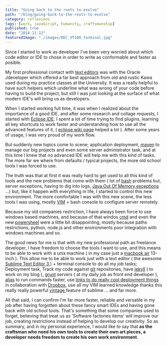 ```yaml
---
title: "Going back to the roots to evolve"
path: "/blog/going-back-to-the-roots-to-evolve"
category: reflexions
tags: [work, javaScript, humanity, craftsmanship]
published: true
date: "2014-11-13"
featuredImage: "./images/DEC_VT100_terminal.jpg"
---
```


Since I started to work as developer I’ve been very worried about which code editor or IDE to chose in order to write as conformable and faster as posible.

My first professional contact with <a target='_blank' href='http://en.wikibooks.org/wiki/Java_Programming/Java_IDEs'>text editors</a> was with the Oracle Jdeveloper which offered a far best approach from old and rustic Kawa used during my practice classes at the University. It was a really helpful to have such helpers which underline what was wrong of your code before having to build the project, but still I was just looking at the surface of what modern IDE's will bring us as developers.

When I started working full time, it was when I realized about the importance of a good IDE, and after some research and collage requests, I started with <a href='https://www.eclipse.org/downloads/' target='_blank'> Eclipse IDE</a>. I spent a lot of time trying to find plugins, learning all key shortcuts to work faster and understanding how to use all the advanced features of it, ( <a href='https://wiki.eclipse.org/Main_Page' target='_blank'>eclipse wiki page</a> helped a lot ). After some years of usage, I was very proud of my work flow.

But suddenly new topics come to scene; application deployment, <a href='http://maven.apache.org/' target='_blank'>maven</a> to manage our big projects and even some server administrator task, and at this time I knew that no advanced IDE will help me with this kind of tasks. The more far we where from defaults / typical projects, the more old school tools I was forced to use.

The truth was that at first it was really hard to get used to all this kind of tools and the new problems that come with them ( lot of <a href='http://en.wikipedia.org/wiki/Bash_(Unix_shell)' target='_blank'> bash</a> problems but, server exceptions, having to dig into logs, <a href='http://en.wikipedia.org/wiki/Out_of_memory' target='_blank'>Java Out Of Memory exceptions </a>...) but, like it happen with everything in life, I started to control this new environment. The more comfortable I was with this new scene, the less tools I was using, mostly <a href='http://www.vim.org/' target='_blank'> VIM</a> + bash console to configure server remotely.

Because my old companies restriction, I have always been force to use windows based machines, and because of that windos <a href='http://en.wikipedia.org/wiki/Cmd.exe' target='_blank'> cmd</a> and even the new <a href='http://es.wikipedia.org/wiki/Windows_PowerShell' target='_blank'> powersheel</a> were a little bit disappointing, mostly because paths restrictions, python, node.js and other environments poor integration with windows machines and so.

The good news for me is that with my new professional path as freelance developer, I have freedom to choose the tools I want to use, and this means to be able to work with a unix machine ( in my case just a <a href='http://www.apple.com/macbook-air/' target='_blank'>macbook air</a> 13-inch ). This allow me to be able to work just with a text editor ( the awesome <a href='http://www.sublimetext.com/3' target='_blank'> Sublime Text Editor 3 </a> ) + terminal console to do all my job tasks; Deployment task, Track my code against <a href='http://git-scm.com/'> git</a> repositories, have <a href='http://jekyllrb.com/' target='_blank'>jekyll</a> ( to work on my blog ), <a href='http://gruntjs.com/' target='_blank'> grunt</a> servers ( at my daily job as front end developer ), <a href='http://es.wikipedia.org/wiki/Alias_(Unix)' target='_blank' >alias</a> to run commands faster, use <a href='http://priapurnama.me/how-to-sync-your-documents-folder-to-dropbox-on-a-mac/' target='_blank'> links to do really cool deployment things</a> in collaboration with <a href='https://www.dropbox.com/' taget='_blank'>Dropbox</a>, use all my VIM learned knowledge thanks this really really powerful <a href='https://www.sublimetext.com/docs/3/vintage.html' target='_blank'> vintage </a> feature of sublime ... and far more.

All that said, I can confirm I'm far more faster, reliable and versatile in my job after having forgotten about these fancy smart IDEs and having gone back with old school tools. That's something that some companies used to forget, believing that treat us as 'Software factories items' will improve our job, creating restrictions instead of helping to develop our creativity. So as summary, and in my personal experience, I would like to say that <strong> as the craftsman who need his own tools to create their own art pieces, a developer needs freedom to create his own work environment</strong>.
